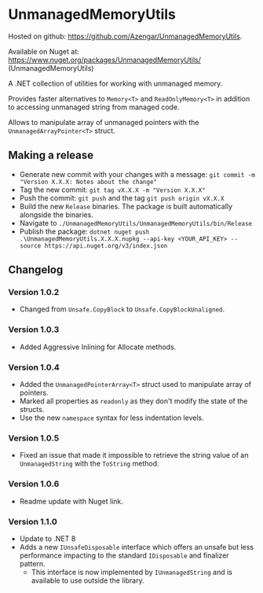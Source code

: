 # UnmanagedMemoryUtils
Hosted on github: https://github.com/Azengar/UnmanagedMemoryUtils.

Available on Nuget at: https://www.nuget.org/packages/UnmanagedMemoryUtils/ (UnmanagedMemoryUtils)

A .NET collection of utilities for working with unmanaged memory.

Provides faster alternatives to `Memory<T>` and `ReadOnlyMemory<T>` in addition to accessing unmanaged string from managed code.

Allows to manipulate array of unmanaged pointers with the `UnmanagedArrayPointer<T>` struct.

## Making a release

* Generate new commit with your changes with a message: `git commit -m "Version X.X.X: Notes about the change"`
* Tag the new commit: `git tag vX.X.X -m "Version X.X.X"`
* Push the commit: `git push` and the tag `git push origin vX.X.X`
* Build the new `Release` binaries. The package is built automatically alongside the binaries.
* Navigate to `./UnmanagedMemoryUtils/UnmanagedMemoryUtils/bin/Release`
* Publish the package: `dotnet nuget push .\UnmanagedMemoryUtils.X.X.X.nupkg --api-key <YOUR_API_KEY> --source https://api.nuget.org/v3/index.json`

## Changelog

### Version 1.0.2

* Changed from `Unsafe.CopyBlock` to `Unsafe.CopyBlockUnaligned`.

### Version 1.0.3

* Added Aggressive Inlining for Allocate methods.

### Version 1.0.4

* Added the `UnmanagedPointerArray<T>` struct used to manipulate array of pointers.
* Marked all properties as `readonly` as they don't modify the state of the structs.
* Use the new `namespace` syntax for less indentation levels.

### Version 1.0.5

* Fixed an issue that made it impossible to retrieve the string value of an `UnmanagedString` with the `ToString` method.

### Version 1.0.6

* Readme update with Nuget link.

### Version 1.1.0

* Update to .NET 8
* Adds a new `IUnsafeDisposable` interface which offers an unsafe but less performance impacting to the standard `IDisposable` and finalizer pattern.
	* This interface is now implemented by `IUnmanagedString` and is available to use outside the library.